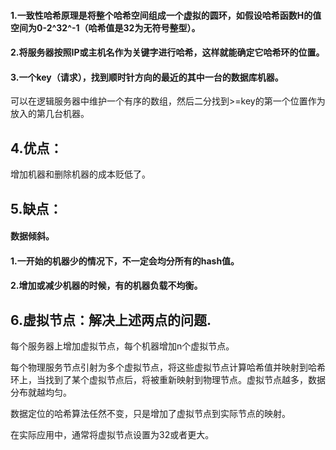 #### 1.一致性哈希原理是将整个哈希空间组成一个虚拟的圆环，如假设哈希函数H的值空间为0-2^32^-1（哈希值是32为无符号整型）。
#### 2.将服务器按照IP或主机名作为关键字进行哈希，这样就能确定它哈希环的位置。 
#### 3.一个key（请求），找到顺时针方向的最近的其中一台的数据库机器。
可以在逻辑服务器中维护一个有序的数组，然后二分找到>=key的第一个位置作为放入的第几台机器。
<br />
## 4.优点：

增加机器和删除机器的成本贬低了。


## 5.缺点：

#### 数据倾斜。



#### 1.一开始的机器少的情况下，不一定会均分所有的hash值。



#### 2.增加或减少机器的时候，有的机器负载不均衡。



## 6.虚拟节点：解决上述两点的问题.<br />
每个服务器上增加虚拟节点，每个机器增加n个虚拟节点。

每个物理服务节点引射为多个虚拟节点，将这些虚拟节点计算哈希值并映射到哈希环上，当找到了某个虚拟节点后，将被重新映射到物理节点。虚拟节点越多，数据分布就越均匀。



数据定位的哈希算法任然不变，只是增加了虚拟节点到实际节点的映射。

在实际应用中，通常将虚拟节点设置为32或者更大。














